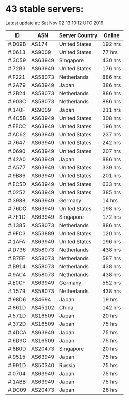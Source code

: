 # 43 stable servers:

Latest update at: Sat Nov 02 13:10:12 UTC 2019

| ID | ASN | Server Country | Online |
| -- | --- | -------------- | ------ |
| #.D09B | AS174 | United States | 192 hrs |
| #.0613 | AS9009 | United States | 77 hrs |
| #.3C59 | AS63949 | Singapore | 430 hrs |
| #.72B3 | AS63949 | United States | 176 hrs |
| #.F221 | AS58073 | Netherlands | 886 hrs |
| #.2A79 | AS63949 | Japan | 386 hrs |
| #.2B24 | AS58073 | Netherlands | 886 hrs |
| #.903C | AS58073 | Netherlands | 886 hrs |
| #.140F | AS9009 | Japan | 211 hrs |
| #.4C5B | AS63949 | United States | 308 hrs |
| #.EECC | AS63949 | United States | 196 hrs |
| #.AC62 | AS63949 | United States | 237 hrs |
| #.7647 | AS63949 | United States | 242 hrs |
| #.0690 | AS63949 | United States | 207 hrs |
| #.42A0 | AS63949 | Japan | 886 hrs |
| #.A577 | AS63949 | United States | 339 hrs |
| #.9B86 | AS63949 | United States | 201 hrs |
| #.EC5D | AS63949 | United States | 633 hrs |
| #.0252 | AS63949 | United States | 385 hrs |
| #.3988 | AS63949 | Germany | 14 hrs |
| #.76DC | AS63949 | United States | 198 hrs |
| #.7F1D | AS63949 | Singapore | 172 hrs |
| #.1385 | AS58073 | Netherlands | 886 hrs |
| #.9FC3 | AS53889 | United States | 120 hrs |
| #.1AFA | AS63949 | United States | 196 hrs |
| #.D736 | AS58073 | Netherlands | 438 hrs |
| #.B7EE | AS58073 | Netherlands | 587 hrs |
| #.B914 | AS58073 | Netherlands | 438 hrs |
| #.9AC4 | AS58073 | Netherlands | 438 hrs |
| #.E0CF | AS63949 | Germany | 552 hrs |
| #.1579 | AS58073 | Netherlands | 438 hrs |
| #.98D6 | AS4694 | Japan | 19 hrs |
| #.861D | AS45102 | China | 142 hrs |
| #.571D | AS16509 | Japan | 20 hrs |
| #.372D | AS16509 | Japan | 75 hrs |
| #.4DCA | AS63949 | Japan | 75 hrs |
| #.6D9C | AS16509 | Japan | 75 hrs |
| #.8B0D | AS20473 | Singapore | 20 hrs |
| #.9515 | AS63949 | Japan | 75 hrs |
| #.991D | AS50340 | Russia | 75 hrs |
| #.0704 | AS63949 | Japan | 75 hrs |
| #.1ABB | AS63949 | Japan | 75 hrs |
| #.DC09 | AS20473 | Japan | 26 hrs |

